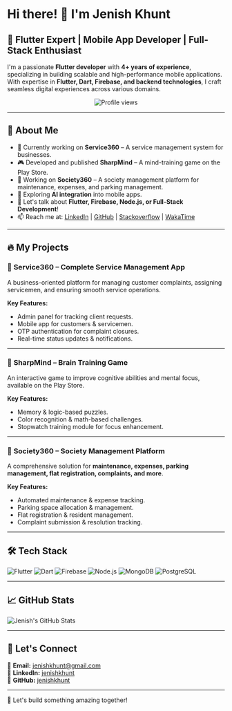 # Hi there! 👋 I'm Jenish Khunt

## 🚀 Flutter Expert | Mobile App Developer | Full-Stack Enthusiast

I'm a passionate **Flutter developer** with **4+ years of experience**, specializing in building scalable and high-performance mobile applications. With expertise in **Flutter, Dart, Firebase, and backend technologies**, I craft seamless digital experiences across various domains.

<p align="center">
  <img src="https://komarev.com/ghpvc/?username=khodaltech&label=Profile%20views&color=0e75b6&style=flat" alt="Profile views" />
</p>

---

## 💼 About Me
- 🔭 Currently working on **Service360** – A service management system for businesses.
- 🎮 Developed and published **SharpMind** – A mind-training game on the Play Store.
- 📱 Working on **Society360** – A society management platform for maintenance, expenses, and parking management.
- 🌱 Exploring **AI integration** into mobile apps.
- 💬 Let's talk about **Flutter, Firebase, Node.js, or Full-Stack Development**!
- 📫 Reach me at: [LinkedIn](https://www.linkedin.com/in/khunt-jenish/) | [GitHub](https://github.com/KhuntJenish) | [Stackoverflow](https://stackoverflow.com/users/21272658/khunt-jenish) | [WakaTime](https://wakatime.com/@KhuntJenish7027)

---

## 🔥 My Projects

### 🎯 **Service360 – Complete Service Management App**
A business-oriented platform for managing customer complaints, assigning servicemen, and ensuring smooth service operations.

**Key Features:**
- Admin panel for tracking client requests.
- Mobile app for customers & servicemen.
- OTP authentication for complaint closures.
- Real-time status updates & notifications.

---

### 🧠 **SharpMind – Brain Training Game**
An interactive game to improve cognitive abilities and mental focus, available on the Play Store.

**Key Features:**
- Memory & logic-based puzzles.
- Color recognition & math-based challenges.
- Stopwatch training module for focus enhancement.

---

### 🏢 **Society360 – Society Management Platform**
A comprehensive solution for **maintenance, expenses, parking management, flat registration, complaints, and more**.

**Key Features:**
- Automated maintenance & expense tracking.
- Parking space allocation & management.
- Flat registration & resident management.
- Complaint submission & resolution tracking.

---

## 🛠️ Tech Stack

![Flutter](https://img.shields.io/badge/Flutter-%2302569B.svg?style=for-the-badge&logo=Flutter&logoColor=white) ![Dart](https://img.shields.io/badge/Dart-%230175C2.svg?style=for-the-badge&logo=dart&logoColor=white) ![Firebase](https://img.shields.io/badge/firebase-%23039BE5.svg?style=for-the-badge&logo=firebase) ![Node.js](https://img.shields.io/badge/Node.js-339933?style=for-the-badge&logo=nodedotjs&logoColor=white) ![MongoDB](https://img.shields.io/badge/MongoDB-4EA94B?style=for-the-badge&logo=mongodb&logoColor=white) ![PostgreSQL](https://img.shields.io/badge/PostgreSQL-316192?style=for-the-badge&logo=postgresql&logoColor=white)

---

## 📈 GitHub Stats
![Jenish's GitHub Stats](https://github-readme-stats.vercel.app/api?username=KhuntJenish&show_icons=true&include_all_commits=true)

---

## 🤝 Let's Connect
📩 **Email:** [jenishkhunt@gmail.com](mailto:jenishkhunt@gmail.com)  
💼 **LinkedIn:** [jenishkhunt](https://www.linkedin.com/in/khunt-jenish/)  
📱 **GitHub:** [jenishkhunt](https://github.com/KhuntJenish)

---

🚀 Let's build something amazing together!
